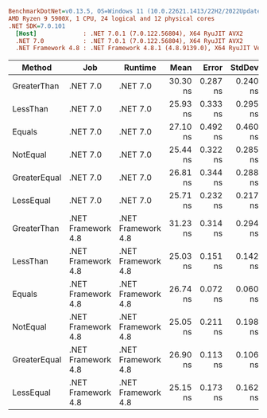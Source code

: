 ``` ini

BenchmarkDotNet=v0.13.5, OS=Windows 11 (10.0.22621.1413/22H2/2022Update/SunValley2)
AMD Ryzen 9 5900X, 1 CPU, 24 logical and 12 physical cores
.NET SDK=7.0.101
  [Host]             : .NET 7.0.1 (7.0.122.56804), X64 RyuJIT AVX2
  .NET 7.0           : .NET 7.0.1 (7.0.122.56804), X64 RyuJIT AVX2
  .NET Framework 4.8 : .NET Framework 4.8.1 (4.8.9139.0), X64 RyuJIT VectorSize=256


```
|       Method |                Job |            Runtime |     Mean |    Error |   StdDev |
|------------- |------------------- |------------------- |---------:|---------:|---------:|
|  GreaterThan |           .NET 7.0 |           .NET 7.0 | 30.30 ns | 0.287 ns | 0.240 ns |
|     LessThan |           .NET 7.0 |           .NET 7.0 | 25.93 ns | 0.333 ns | 0.295 ns |
|       Equals |           .NET 7.0 |           .NET 7.0 | 27.10 ns | 0.492 ns | 0.460 ns |
|     NotEqual |           .NET 7.0 |           .NET 7.0 | 25.44 ns | 0.322 ns | 0.285 ns |
| GreaterEqual |           .NET 7.0 |           .NET 7.0 | 26.81 ns | 0.344 ns | 0.288 ns |
|    LessEqual |           .NET 7.0 |           .NET 7.0 | 25.71 ns | 0.232 ns | 0.217 ns |
|  GreaterThan | .NET Framework 4.8 | .NET Framework 4.8 | 31.23 ns | 0.314 ns | 0.294 ns |
|     LessThan | .NET Framework 4.8 | .NET Framework 4.8 | 25.03 ns | 0.151 ns | 0.142 ns |
|       Equals | .NET Framework 4.8 | .NET Framework 4.8 | 26.74 ns | 0.072 ns | 0.060 ns |
|     NotEqual | .NET Framework 4.8 | .NET Framework 4.8 | 25.05 ns | 0.211 ns | 0.198 ns |
| GreaterEqual | .NET Framework 4.8 | .NET Framework 4.8 | 26.90 ns | 0.113 ns | 0.106 ns |
|    LessEqual | .NET Framework 4.8 | .NET Framework 4.8 | 25.15 ns | 0.173 ns | 0.162 ns |

